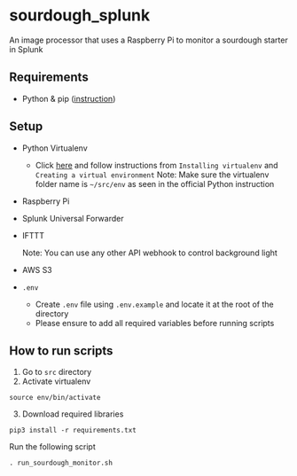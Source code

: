 # sourdough_splunk
An image processor that uses a Raspberry Pi to monitor a sourdough starter in Splunk

## Requirements
- Python & pip ([instruction](https://packaging.python.org/guides/installing-using-pip-and-virtual-environments/#linux-and-macos))

## Setup 
- Python Virtualenv
  - Click [here](https://packaging.python.org/guides/installing-using-pip-and-virtual-environments/#installing-virtualenv) and follow instructions from `Installing virtualenv` and `Creating a virtual environment`
  Note: Make sure the virtualenv folder name is `~/src/env` as seen in the official Python instruction

- Raspberry Pi

- Splunk Universal Forwarder

- IFTTT 

    Note: You can use any other API webhook to control background light

- AWS S3

- `.env`
  - Create `.env` file using `.env.example` and locate it at the root of the directory
  - Please ensure to add all required variables before running scripts

## How to run scripts
1. Go to `src` directory
2. Activate virtualenv
```
source env/bin/activate
```
3. Download required libraries
```
pip3 install -r requirements.txt
```

Run the following script
```
. run_sourdough_monitor.sh
```
